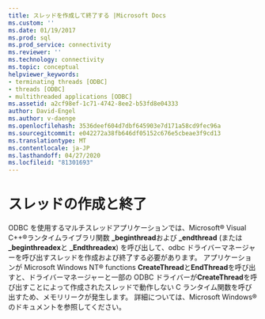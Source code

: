 ```yaml
---
title: スレッドを作成して終了する |Microsoft Docs
ms.custom: ''
ms.date: 01/19/2017
ms.prod: sql
ms.prod_service: connectivity
ms.reviewer: ''
ms.technology: connectivity
ms.topic: conceptual
helpviewer_keywords:
- terminating threads [ODBC]
- threads [ODBC]
- multithreaded applications [ODBC]
ms.assetid: a2cf98ef-1c71-4742-8ee2-b53fd8e04333
author: David-Engel
ms.author: v-daenge
ms.openlocfilehash: 3536deef604d7dbf645903e7d171a58cd9fec96a
ms.sourcegitcommit: e042272a38fb646df05152c676e5cbeae3f9cd13
ms.translationtype: MT
ms.contentlocale: ja-JP
ms.lasthandoff: 04/27/2020
ms.locfileid: "81301693"
---
```

# <a name="creating-and-terminating-threads"></a>スレッドの作成と終了
ODBC を使用するマルチスレッドアプリケーションでは、Microsoft® Visual C++®ランタイムライブラリ関数 **_beginthread**および **_endthread** (または **_beginthreadex**と **_Endthreadex**) を呼び出して、odbc ドライバーマネージャーを呼び出すスレッドを作成および終了する必要があります。 アプリケーションが Microsoft Windows NT® functions **CreateThread**と**EndThread**を呼び出すと、ドライバーマネージャーと一部の ODBC ドライバーが**CreateThread**を呼び出すことによって作成されたスレッドで動作しない C ランタイム関数を呼び出すため、メモリリークが発生します。 詳細については、Microsoft Windows®のドキュメントを参照してください。
